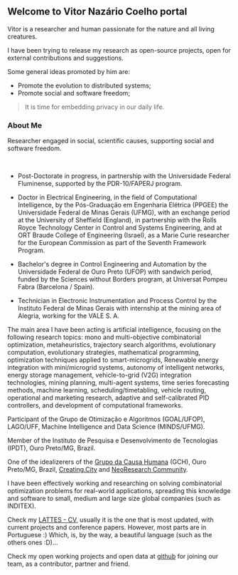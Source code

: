 ## Welcome to Vitor Nazário Coelho portal

Vitor is a researcher and human passionate for the nature and all living creatures.​

I have been trying to release my research as open-source projects, open for external contributions and suggestions.

Some general ideas promoted by him are:
* Promote the evolution to distributed systems;
* Promote social and software freedom;

>It is time for embedding privacy in our daily life.

### About Me

Researcher engaged in social, scientific causes, supporting social and software freedom.

​

* Post-Doctorate in progress, in partnership with the Universidade Federal Fluminense, supported by the PDR-10/FAPERJ program.

* Doctor in Electrical Engineering, in the field of Computational Intelligence, by the Pós-Graduação em Engenharia Elétrica (PPGEE) the Universidade Federal de Minas Gerais (UFMG), with an exchange period at the University of Sheffield (England), in partnership with the Rolls Royce Technology Center in Control and Systems Engineering, and at ORT Braude College of Engineering (Israel), as a Marie Curie researcher for the European Commission as part of the Seventh Framework Program.

* Bachelor's degree in Control Engineering and Automation by the Universidade Federal de Ouro Preto (UFOP) with sandwich period, funded by the Sciences without Borders program, at Universat Pompeu Fabra (Barcelona / Spain).

* Technician in Electronic Instrumentation and Process Control by the Instituto Federal de Minas Gerais with internship at the mining area of Alegria, working for the VALE S. A.


The main area I have been acting is artificial intelligence, focusing on the following research topics: mono and multi-objective combinatorial optimization, metaheuristics, trajectory search algorithms, evolutionary computation, evolutionary strategies, mathematical programming, optimization techniques applied to smart-microgrids, Renewable energy integration with mini/microgrid systems, autonomy of intelligent networks, energy storage management, vehicle-to-grid (V2G) integration technologies, mining planning, multi-agent systems, time series forecasting methods, machine learning, scheduling/timetabling, vehicle routing, operational and marketing research, adaptive and self-calibrated PID controllers, and development of computational frameworks.


Participant of the Grupo de Otimização e Algoritmos (GOAL/UFOP), LAGO/UFF, Machine Intelligence and Data Science (MINDS/UFMG).

Member of the Instituto de Pesquisa e Desenvolvimento de Tecnologias (IPDT), Ouro Preto/MG, Brazil.

One of the idealizerers of the [Grupo da Causa Humana](https://github.com/CausaHumana) (GCH), Ouro Preto/MG, Brazil, [Creating.City](https://github.com/CreatingCity) and [NeoResearch Community](https://github.com/NeoResearch).

I have been effectively working and researching on solving combinatorial optimization problems for real-world applications, spreading this knowledge and software to small, medium and large size global companies (such as INDITEX).

Check my [LATTES - CV](http://lattes.cnpq.br/8931047228585695), usually it is the one that is most updated, with current projects and conference papers.
However, most parts are in Portuguese :) Which, is, by the way, a beautiful language (such as the others ones :D)...


Check my open working projects and open data at [github](https://github.com/vncoelho) for joining our team, as a contributor, partner and friend.
